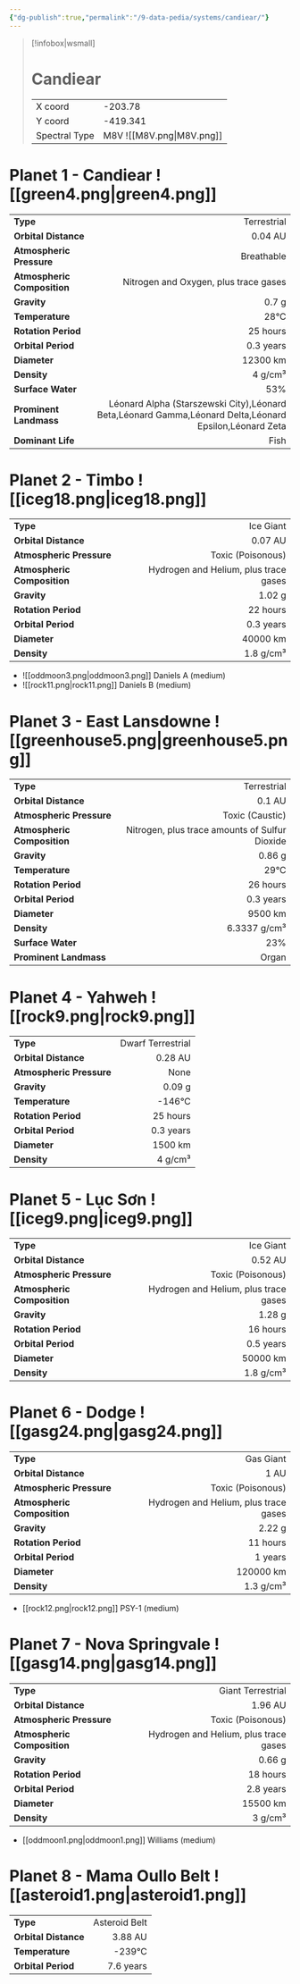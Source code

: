 ```yaml
---
{"dg-publish":true,"permalink":"/9-data-pedia/systems/candiear/"}
---
```


> [!infobox|wsmall]
> # Candiear
> | | |
> | - | - |
> | X coord | -203.78 |
> | Y coord| -419.341 |
> | Spectral Type | M8V ![[M8V.png\|M8V.png]] |

# Planet 1 - Candiear ![[green4.png\|green4.png]]
|                             |                           |
| --------------------------- | -------------------------:|
| **Type**                    |             Terrestrial |
| **Orbital Distance**        |   0.04 AU |
| **Atmospheric Pressure**    |       Breathable |
| **Atmospheric Composition** |      Nitrogen and Oxygen, plus trace gases |
| **Gravity**                 |        0.7 g |
| **Temperature**             |    28°C |
| **Rotation Period**         |  25 hours |
| **Orbital Period** | 0.3 years |
| **Diameter**                |      12300 km | 
| **Density**                 |    4 g/cm³ |
| **Surface Water**           |           53% | 
| **Prominent Landmass**      |         Léonard Alpha (Starszewski City),Léonard Beta,Léonard Gamma,Léonard Delta,Léonard Epsilon,Léonard Zeta | 
| **Dominant Life**           |         Fish |





# Planet 2 - Timbo ![[iceg18.png\|iceg18.png]]
|                             |                           |
| --------------------------- | -------------------------:|
| **Type**                    |             Ice Giant |
| **Orbital Distance**        |   0.07 AU |
| **Atmospheric Pressure**    |       Toxic (Poisonous) |
| **Atmospheric Composition** |      Hydrogen and Helium, plus trace gases |
| **Gravity**                 |        1.02 g |
| **Rotation Period**         |  22 hours |
| **Orbital Period** | 0.3 years |
| **Diameter**                |      40000 km | 
| **Density**                 |    1.8 g/cm³ |



- ![[oddmoon3.png\|oddmoon3.png]] Daniels A (medium)
- ![[rock11.png\|rock11.png]] Daniels B (medium)


# Planet 3 - East Lansdowne ![[greenhouse5.png\|greenhouse5.png]]
|                             |                           |
| --------------------------- | -------------------------:|
| **Type**                    |             Terrestrial |
| **Orbital Distance**        |   0.1 AU |
| **Atmospheric Pressure**    |       Toxic (Caustic) |
| **Atmospheric Composition** |      Nitrogen, plus trace amounts of Sulfur Dioxide |
| **Gravity**                 |        0.86 g |
| **Temperature**             |    29°C |
| **Rotation Period**         |  26 hours |
| **Orbital Period** | 0.3 years |
| **Diameter**                |      9500 km | 
| **Density**                 |    6.3337 g/cm³ |
| **Surface Water**           |           23% | 
| **Prominent Landmass**      |         Organ | 





# Planet 4 - Yahweh ![[rock9.png\|rock9.png]]
|                             |                           |
| --------------------------- | -------------------------:|
| **Type**                    |             Dwarf Terrestrial |
| **Orbital Distance**        |   0.28 AU |
| **Atmospheric Pressure**    |       None |
| **Gravity**                 |        0.09 g |
| **Temperature**             |    -146°C |
| **Rotation Period**         |  25 hours |
| **Orbital Period** | 0.3 years |
| **Diameter**                |      1500 km | 
| **Density**                 |    4 g/cm³ |





# Planet 5 - Lục Sơn ![[iceg9.png\|iceg9.png]]
|                             |                           |
| --------------------------- | -------------------------:|
| **Type**                    |             Ice Giant |
| **Orbital Distance**        |   0.52 AU |
| **Atmospheric Pressure**    |       Toxic (Poisonous) |
| **Atmospheric Composition** |      Hydrogen and Helium, plus trace gases |
| **Gravity**                 |        1.28 g |
| **Rotation Period**         |  16 hours |
| **Orbital Period** | 0.5 years |
| **Diameter**                |      50000 km | 
| **Density**                 |    1.8 g/cm³ |





# Planet 6 - Dodge ![[gasg24.png\|gasg24.png]]
|                             |                           |
| --------------------------- | -------------------------:|
| **Type**                    |             Gas Giant |
| **Orbital Distance**        |   1 AU |
| **Atmospheric Pressure**    |       Toxic (Poisonous) |
| **Atmospheric Composition** |      Hydrogen and Helium, plus trace gases |
| **Gravity**                 |        2.22 g |
| **Rotation Period**         |  11 hours |
| **Orbital Period** | 1 years |
| **Diameter**                |      120000 km | 
| **Density**                 |    1.3 g/cm³ |



- [[rock12.png\|rock12.png]] PSY-1 (medium)

# Planet 7 - Nova Springvale ![[gasg14.png\|gasg14.png]]
|                             |                           |
| --------------------------- | -------------------------:|
| **Type**                    |             Giant Terrestrial |
| **Orbital Distance**        |   1.96 AU |
| **Atmospheric Pressure**    |       Toxic (Poisonous) |
| **Atmospheric Composition** |      Hydrogen and Helium, plus trace gases |
| **Gravity**                 |        0.66 g |
| **Rotation Period**         |  18 hours |
| **Orbital Period** | 2.8 years |
| **Diameter**                |      15500 km | 
| **Density**                 |    3 g/cm³ |



- [[oddmoon1.png\|oddmoon1.png]] Williams (medium)

# Planet 8 - Mama Oullo Belt ![[asteroid1.png\|asteroid1.png]]
|                             |                           |
| --------------------------- | -------------------------:|
| **Type**                    |             Asteroid Belt |
| **Orbital Distance**        |   3.88 AU |
| **Temperature**             |    -239°C |
| **Orbital Period** | 7.6 years |






